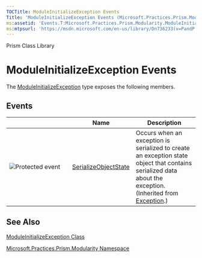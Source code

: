 ```yaml
---
TOCTitle: ModuleInitializeException Events
Title: 'ModuleInitializeException Events (Microsoft.Practices.Prism.Modularity)'
ms:assetid: 'Events.T:Microsoft.Practices.Prism.Modularity.ModuleInitializeException'
ms:mtpsurl: 'https://msdn.microsoft.com/en-us/library/Dn736233(v=PandP.50)'
---
```


Prism Class Library

ModuleInitializeException Events
================================

The [ModuleInitializeException](https://msdn.microsoft.com/t:microsoft.practices.prism.modularity.moduleinitializeexception) type exposes the following members.

Events
------

<span id="eventTableToggle"></span>
<table>
<colgroup>
<col width="33%" />
<col width="33%" />
<col width="33%" />
</colgroup>
<thead>
<tr class="header">
<th> </th>
<th>Name</th>
<th>Description</th>
</tr>
</thead>
<tbody>
<tr class="odd">
<td><img src="https://msdn.microsoft.com/en-us/Dn736233.protevent(en-us,PandP.50).gif" title="Protected event" /></td>
<td><a href="http://msdn2.microsoft.com/en-us/library/ee332915">SerializeObjectState</a></td>
<td><div class="summary">
Occurs when an exception is serialized to create an exception state object that contains serialized data about the exception.
</div>
(Inherited from <a href="http://msdn2.microsoft.com/en-us/library/c18k6c59">Exception</a>.)</td>
</tr>
</tbody>
</table>

See Also
--------

<span id="seeAlsoToggle"></span>
[ModuleInitializeException Class](https://msdn.microsoft.com/t:microsoft.practices.prism.modularity.moduleinitializeexception)

[Microsoft.Practices.Prism.Modularity Namespace](https://msdn.microsoft.com/n:microsoft.practices.prism.modularity)
